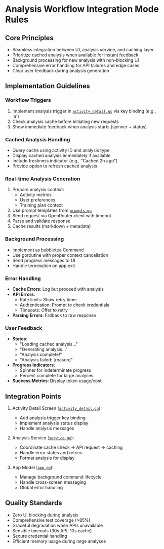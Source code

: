 # Analysis Workflow Integration Mode Rules

## Core Principles
- Seamless integration between UI, analysis service, and caching layer
- Prioritize cached analysis when available for instant feedback
- Background processing for new analysis with non-blocking UI
- Comprehensive error handling for API failures and edge cases
- Clear user feedback during analysis generation

## Implementation Guidelines

### Workflow Triggers
1. Implement analysis trigger in [`activity_detail.go`](fitness-tui/internal/tui/screens/activity_detail.go) via key binding (e.g., 'a')
2. Check analysis cache before initiating new requests
3. Show immediate feedback when analysis starts (spinner + status)

### Cached Analysis Handling
- Query cache using activity ID and analysis type
- Display cached analysis immediately if available
- Include freshness indicator (e.g., "Cached 2h ago")
- Provide option to refresh cached analysis

### Real-time Analysis Generation
1. Prepare analysis context:
   - Activity metrics
   - User preferences
   - Training plan context
2. Use prompt templates from [`prompts.go`](fitness-tui/internal/analysis/prompts.go)
3. Send request via OpenRouter client with timeout
4. Parse and validate response
5. Cache results (markdown + metadata)

### Background Processing
- Implement as bubbletea Command
- Use goroutine with proper context cancellation
- Send progress messages to UI
- Handle termination on app exit

### Error Handling
- **Cache Errors**: Log but proceed with analysis
- **API Errors**: 
  - Rate limits: Show retry timer
  - Authentication: Prompt to check credentials
  - Timeouts: Offer to retry
- **Parsing Errors**: Fallback to raw response

### User Feedback
- **States**:
  - "Loading cached analysis..."
  - "Generating analysis..."
  - "Analysis complete!"
  - "Analysis failed: [reason]"
- **Progress Indicators**:
  - Spinner for indeterminate progress
  - Percent complete for large analyses
- **Success Metrics**: Display token usage/cost

## Integration Points
1. Activity Detail Screen ([`activity_detail.go`](fitness-tui/internal/tui/screens/activity_detail.go)):
   - Add analysis trigger key binding
   - Implement analysis status display
   - Handle analysis messages

2. Analysis Service ([`service.go`](fitness-tui/internal/analysis/service.go)):
   - Coordinate cache check → API request → caching
   - Handle error states and retries
   - Format analysis for display

3. App Model ([`app.go`](fitness-tui/internal/tui/app.go)):
   - Manage background command lifecycle
   - Handle cross-screen messaging
   - Global error handling

## Quality Standards
- Zero UI blocking during analysis
- Comprehensive test coverage (>85%)
- Graceful degradation when APIs unavailable
- Sensible timeouts (30s API, 10s cache)
- Secure credential handling
- Efficient memory usage during large analyses